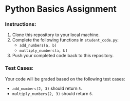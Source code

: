 # Python Basics Assignment

### Instructions:
1. Clone this repository to your local machine.
2. Complete the following functions in `student_code.py`:
   - `add_numbers(a, b)`
   - `multiply_numbers(a, b)`
3. Push your completed code back to this repository.

### Test Cases:
Your code will be graded based on the following test cases:
- `add_numbers(2, 3)` should return `5`.
- `multiply_numbers(2, 3)` should return `6`.
